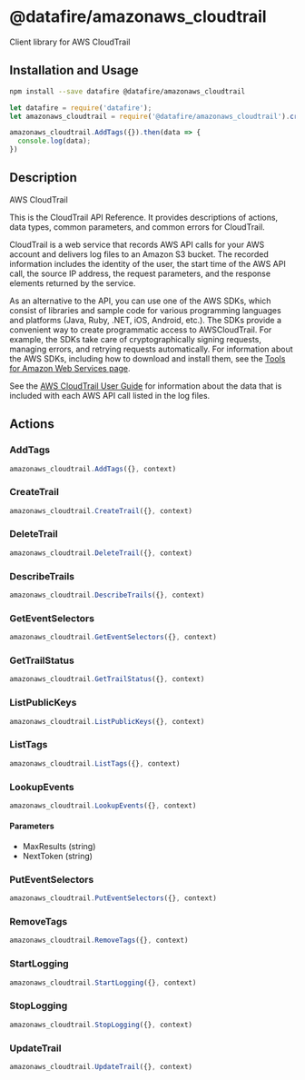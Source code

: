 # @datafire/amazonaws_cloudtrail

Client library for AWS CloudTrail

## Installation and Usage
```bash
npm install --save datafire @datafire/amazonaws_cloudtrail
```

```js
let datafire = require('datafire');
let amazonaws_cloudtrail = require('@datafire/amazonaws_cloudtrail').create();

amazonaws_cloudtrail.AddTags({}).then(data => {
  console.log(data);
})
```

## Description
<fullname>AWS CloudTrail</fullname> <p>This is the CloudTrail API Reference. It provides descriptions of actions, data types, common parameters, and common errors for CloudTrail.</p> <p>CloudTrail is a web service that records AWS API calls for your AWS account and delivers log files to an Amazon S3 bucket. The recorded information includes the identity of the user, the start time of the AWS API call, the source IP address, the request parameters, and the response elements returned by the service.</p> <note> <p>As an alternative to the API, you can use one of the AWS SDKs, which consist of libraries and sample code for various programming languages and platforms (Java, Ruby, .NET, iOS, Android, etc.). The SDKs provide a convenient way to create programmatic access to AWSCloudTrail. For example, the SDKs take care of cryptographically signing requests, managing errors, and retrying requests automatically. For information about the AWS SDKs, including how to download and install them, see the <a href="http://aws.amazon.com/tools/">Tools for Amazon Web Services page</a>.</p> </note> <p>See the <a href="http://docs.aws.amazon.com/awscloudtrail/latest/userguide/cloudtrail-user-guide.html">AWS CloudTrail User Guide</a> for information about the data that is included with each AWS API call listed in the log files.</p>

## Actions
### AddTags



```js
amazonaws_cloudtrail.AddTags({}, context)
```


### CreateTrail



```js
amazonaws_cloudtrail.CreateTrail({}, context)
```


### DeleteTrail



```js
amazonaws_cloudtrail.DeleteTrail({}, context)
```


### DescribeTrails



```js
amazonaws_cloudtrail.DescribeTrails({}, context)
```


### GetEventSelectors



```js
amazonaws_cloudtrail.GetEventSelectors({}, context)
```


### GetTrailStatus



```js
amazonaws_cloudtrail.GetTrailStatus({}, context)
```


### ListPublicKeys



```js
amazonaws_cloudtrail.ListPublicKeys({}, context)
```


### ListTags



```js
amazonaws_cloudtrail.ListTags({}, context)
```


### LookupEvents



```js
amazonaws_cloudtrail.LookupEvents({}, context)
```

#### Parameters
* MaxResults (string)
* NextToken (string)

### PutEventSelectors



```js
amazonaws_cloudtrail.PutEventSelectors({}, context)
```


### RemoveTags



```js
amazonaws_cloudtrail.RemoveTags({}, context)
```


### StartLogging



```js
amazonaws_cloudtrail.StartLogging({}, context)
```


### StopLogging



```js
amazonaws_cloudtrail.StopLogging({}, context)
```


### UpdateTrail



```js
amazonaws_cloudtrail.UpdateTrail({}, context)
```



